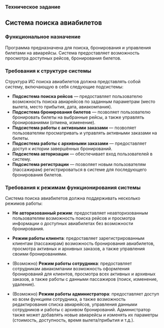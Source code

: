 ### **Техническое задание**
## **Система поиска авиабилетов**

### **Функциональное назначение**

Программа предназначена для поиска, бронирования и управления билетами на авиарейсы. 
Система предоставляет возможность просмотра доступных рейсов, бронирования билетов.

### **Требования к структуре системы**

Структура ИС поиска авиабилетов должна представлять собой систему, включающую в себя следующие подсистемы:

- **Подсистема поиска рейсов** — предоставляет пользователю возможность поиска авиарейсов по заданным параметрам (место вылета, место прибытия, дата, авиакомпания).
- **Подсистема бронирования билетов** — позволяет пользователю бронировать билеты на выбранные рейсы, а также управлять бронированиями (отмена, изменение).
- **Подсистема работы с активными заказами** — позволяет пользователям просматривать и управлять активными заказами на билеты.
- **Подсистема работы с архивными заказами** — предоставляет доступ к истории завершённых бронирований.
- **Подсистема авторизации** — обеспечивает вход пользователей в систему.
- **Подсистема регистрации** — позволяет новым пользователям (пассажирам) регистрироваться в системе для последующего бронирования билетов.

### **Требования к режимам функционирования системы**

Система поиска авиабилетов должна поддерживать несколько режимов работы:

- **Не авторизованный режим**: предоставляет неавторизованным пользователям возможность поиска рейсов и просмотра информации о доступных авиабилетах без возможности бронирования.
  
- **Режим работы клиента**: предоставляет зарегистрированным клиентам (пассажирам) возможность бронирования авиабилетов, просмотра активных и архивных заказов, а также управления своими бронированиями.

- (Возможно) **Режим работы сотрудника**: предоставляет сотрудникам авиакомпании возможность оформления бронирований для клиентов, просмотра всех активных и архивных заказов, а также работы с данными пассажиров (поиск, изменение, удаление).

- (Возможно) **Режим работы администратора**: предоставляет доступ ко всем функциям сотрудника, а также возможность редактирования списка авиарейсов, управления данными сотрудников и работы с архивом бронирований. Администратор также может добавлять новые авиарейсы и изменять их параметры (стоимость, доступность, время вылета/прибытия и т.д.).

